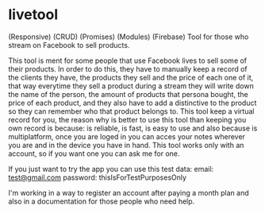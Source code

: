 # livetool
(Responsive) (CRUD) (Promises) (Modules) (Firebase) Tool for those who stream on Facebook to sell products.

This tool is ment for some people that use Facebook lives to sell some of their products. In order to do this, they have to manually keep a record of the clients they have, the products they sell and the price of each one of it, that way everytime they sell a product during a stream they will write down the name of the person, the amount of products that persona bought, the price of each product, and they also have to add a distinctive to the product so they can remember who that product belongs to. 
This tool keep a virtual record for you, the reason why is better to use this tool than keeping you own record is because: is reliable, is fast, is easy to use and also because is multiplatform, once you are loged in you can acces your notes wherever you are and in the device you have in hand. This tool works only with an account, so if you want one you can ask me for one. 

If you just want to try the app you can use this test data: 
email: test@gmail.com
password: thisIsForTestPurposesOnly

I'm working in a way to register an account after paying a month plan and also in a documentation for those people who need help.
